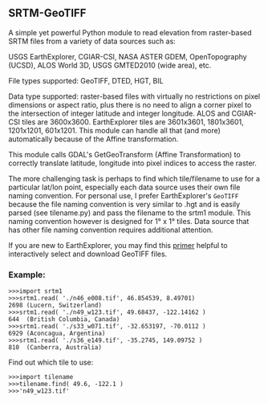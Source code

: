 ## SRTM-GeoTIFF
A simple yet powerful Python module to read elevation from raster-based SRTM files from a variety of data sources such as:

USGS EarthExplorer, CGIAR-CSI, NASA ASTER GDEM, OpenTopography (UCSD), ALOS World 3D, USGS GMTED2010 (wide area), etc.

File types supported: GeoTIFF, DTED, HGT, BIL

Data type supported: raster-based files with virtually no restrictions on pixel dimensions or aspect ratio, plus there is no need to align a corner pixel to the intersection of integer latitude and integer longitude. ALOS and CGIAR-CSI tiles are 3600x3600. EarthExplorer tiles are 3601x3601, 1801x3601, 1201x1201, 601x1201. This module can handle all that (and more) automatically because of the Affine transformation.

This module calls GDAL's GetGeoTransform (Affine Transformation) to correctly translate latitude, longitude into pixel indices to access the raster.

The more challenging task is perhaps to find which tile/filename to use for a particular lat/lon point, especially each data source uses their own file naming convention. For personal use, I prefer EarthExplorer's `GeoTIFF` because the file naming convention is very similar to .hgt and is easily parsed (see tilename.py) and pass the filename to the srtm1 module. This naming convention however is designed for 1&deg; x 1&deg; tiles. Data source that has other file naming convention requires additional attention.

If you are new to EarthExplorer, you may find this [primer](/EarthExplorer.md) helpful to interactively select and download GeoTIFF files.

### Example:
```
>>>import srtm1
>>>srtm1.read( './n46_e008.tif', 46.854539, 8.49701)
2698 (Lucern, Switzerland)
>>>srtm1.read( './n49_w123.tif', 49.68437, -122.14162 )
644  (British Columbia, Canada)
>>>srtm1.read( './s33_w071.tif', -32.653197, -70.0112 )
6929 (Aconcagua, Argentina)
>>>srtm1.read( './s36_e149.tif', -35.2745, 149.09752 )
810  (Canberra, Australia)
```
Find out which tile to use:
```
>>>import tilename
>>>tilename.find( 49.6, -122.1 )
>>>'n49_w123.tif'
```
